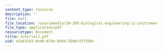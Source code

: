 ```yaml
---
content_type: resource
description: ''
file: null
file_location: /coursemedia/20-309-biological-engineering-ii-instrumentation-and-measurement-fall-2006/e5a631930e48074e0dbd558ecf5f560c_tutorial1.pdf
file_type: application/pdf
resourcetype: Document
title: tutorial1.pdf
uid: e5a63193-0e48-074e-0dbd-558ecf5f560c
---
```

